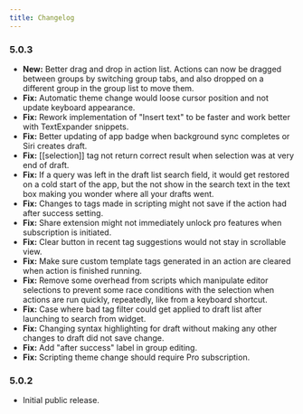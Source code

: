 ```yaml
---
title: Changelog
---
```


### 5.0.3

- **New:** Better drag and drop in action list. Actions can now be dragged between groups by switching group tabs, and also dropped on a different group in the group list to move them.
- **Fix:** Automatic theme change would loose cursor position and not update keyboard appearance.
- **Fix:** Rework implementation of "Insert text" to be faster and work better with TextExpander snippets.
- **Fix:** Better updating of app badge when background sync completes or Siri creates draft.
- **Fix:** [[selection]] tag not return correct result when selection was at very end of draft.
- **Fix:** If a query was left in the draft list search field, it would get restored on a cold start of the app, but the not show in the search text in the text box making you wonder where all your drafts went.
- **Fix:** Changes to tags made in scripting might not save if the action had after success setting.
- **Fix:** Share extension might not immediately unlock pro features when subscription is initiated.
- **Fix:** Clear button in recent tag suggestions would not stay in scrollable view.
- **Fix:** Make sure custom template tags generated in an action are cleared when action is finished running.
- **Fix:** Remove some overhead from scripts which manipulate editor selections to prevent some race conditions with the selection when actions are run quickly, repeatedly, like from a keyboard shortcut.
- **Fix:** Case where bad tag filter could get applied to draft list after launching to search from widget.
- **Fix:** Changing syntax highlighting for draft without making any other changes to draft did not save change.
- **Fix:** Add "after success" label in group editing.
- **Fix:** Scripting theme change should require Pro subscription.

### 5.0.2

- Initial public release.
